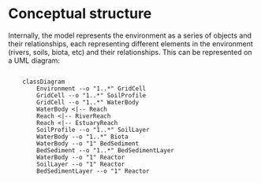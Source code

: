 # Conceptual structure

Internally, the model represents the environment as a series of objects and their relationships, each representing different elements in the environment (rivers, soils, biota, etc) and their relationships. This can be represented on a UML diagram:

```{mermaid}

    classDiagram
        Environment --o "1..*" GridCell
        GridCell --o "1..*" SoilProfile
        GridCell --o "1..*" WaterBody
        WaterBody <|-- Reach
        Reach <|-- RiverReach
        Reach <|-- EstuaryReach
        SoilProfile --o "1..*" SoilLayer
        WaterBody --o "1..*" Biota
        WaterBody --o "1" BedSediment
        BedSediment --o "1..*" BedSedimentLayer
        WaterBody --o "1" Reactor
        SoilLayer --o "1" Reactor
        BedSedimentLayer --o "1" Reactor
```
